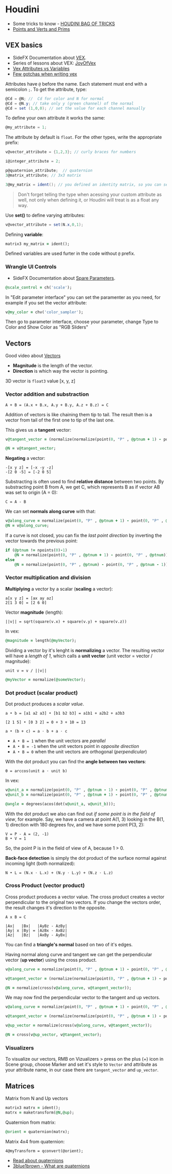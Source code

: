 Houdini
======

- Some tricks to know - [HOUDINI BAG OF TRICKS](https://houdinitricks.com/houdini-bag-of-tricks/)
- [Points and Verts and Prims](http://www.tokeru.com/cgwiki/index.php?title=Points_and_Verts_and_Prims)

VEX basics
------

- SideFX Documentation about [VEX](https://www.sidefx.com/docs/houdini/vex/snippets.html).
- Series of lessons about VEX: [JoyOfVex](http://www.tokeru.com/cgwiki/index.php?title=JoyOfVex)
- [Vex Attributes vs Variables](https://houdinitricks.com/vex-attributes-vs-variables/)
- [Few gotchas when writing vex](https://houdinitricks.com/few-gotchas-when-writing-vex/)

Attributes have `@` before the name. Each statement must end with a semicolon `;`. To get the attribute, type:

```csharp
@Cd = @N; //  Cd for color and N for normal
@Cd = @N.y; // take only y (green channel) of the normal
@Cd = set (1,0,0); // set the value for each channel manually
```

To define your own attribute it works the same:

```csharp
@my_attribute = 1;
```

The attribute by default is `float`. For the other types, write the appropriate prefix:

```csharp
v@vector_attribute = {1,2,3}; // curly braces for numbers

i@integer_attribute = 2;

p@quaternion_attribute;  // quaternion
3@matrix_attribute; // 3x3 matrix

3@my_matrix = ident(); // you defined an identity matrix, so you can see nine matrix attributes in your Geometry Spreadsheet
```

> Don't forget telling the type when acessing your custom attribute as well, not only when defining it, or Houdini will treat is as a float any way.


Use __set()__ to define varying attributes:
```csharp
v@vector_attribute = set(N.x,0,1);
```

Defining __variable__:

```ruby
matrix3 my_matrix = ident();
```

Defined variables are used furter in the code without `@` prefix.


### Wrangle UI Controls

- SideFX Documentation about [Spare Parameters](https://www.sidefx.com/docs/houdini/network/spare.html).

```ruby
@scale_control = ch('scale');
```

In "Edit parameter interface" you can set the paramenter as you need, for example if you set the vector attribute:

```ruby
v@my_color = chv('color_sampler');
```

Then go to parameter interface, choose your parameter, change Type to Color and Show Color as "RGB Sliders"



Vectors
------

Good video about [Vectors](https://www.youtube.com/watch?v=tnDqwcNG20Y)

- __Magnitude__ is the length of the vector.
- __Direction__ is which way the vector is pointing.

3D vector is `float3` value [x, y, z]

### Vector addition and substraction

```
A + B = (A.x + B.x, A.y + B.y, A.z + B.z) = C
```

Addition of vectors is like chaining them tip to tail. The result then is a vector from tail of the first one to tip of the last one.

This gives us a __tangent__ vector:

```ruby
v@tangent_vector = (normalize(normalize(point(0, "P" , @ptnum + 1) - point(0, "P" , @ptnum)) + normalize(point(0, "P" , @ptnum) - point(0, "P" , @ptnum - 1))));

@N = v@tangent_vector;
```

__Negating__ a vector:

```
-[x y z] = [-x -y -z]
-[2 0 -5] = [-2 0 5]
```

Substracting is often used to find __relative distance__ between two points. By substracting point B from A, we get C, which represents B as if vector AB was set to origin (A = 0):

```
C = A - B
```

We can set __normals along curve__ with that:

```ruby
v@along_curve = normalize(point(0, "P" , @ptnum + 1) - point(0, "P" , @ptnum));
@N = v@along_curve;
```

If a curve is not closed, you can fix the _last point direction_ by inverting the vector towards the previous point:

```ruby
if (@ptnum != npoints(0)-1)
    @N = normalize(point(0, "P" , @ptnum + 1) - point(0, "P" , @ptnum));
else
    @N = normalize(point(0, "P" , @ptnum) - point(0, "P" , @ptnum - 1));
```


### Vector multiplication and division 

__Multiplying__ a vector by a scalar (__scaling__ a vector):

```
a[x y z] = [ax ay az]
2[1 3 0] = [2 6 0]
```

Vector __magnitude__ (length):

```
||v|| = sqrt(square(v.x) + square(v.y) + square(v.z))
```

In vex:

```ruby
@magnitude = length(@myVector);
```

Dividing a vector by it's lenght is __normalizing__ a vector. The resulting vector will have a _length of 1_, which calls a __unit vector__ (unit vector = vector / magnitude):

```
unit v = v / ||v||
```

```ruby
@myVector = normalize(@someVector);
```

### Dot product (scalar product)

Dot product produces a _scalar value_.

```
a • b = [a1 a2 a3] • [b1 b2 b3] = a1b1 + a2b2 + a3b3

[2 1 5] • [0 3 2] = 0 + 3 + 10 = 13
```
```
a • (b + c) = a ⋅ b + a ⋅ c
```

* `A • B = 1` when the unit vectors are _parallel_
* `A • B = -1` when the unit vectors point in _opposite direction_
* `A • B = 0` when the unit vectors are orthogonal (_perpendicular_)

With the dot product you can find the __angle between two vectors__:

```
θ = arccos(unit a ⋅ unit b)
```

In vex:

```ruby
v@unit_a = normalize(point(0, "P" , @ptnum - 1) - point(0, "P" , @ptnum));
v@unit_b = normalize(point(0, "P" , @ptnum + 1) - point(0, "P" , @ptnum));

@angle = degrees(acos(dot(v@unit_a, v@unit_b)));
```

With the dot product we also can find out _if some point is in the field of view_, for example. Say, we have a camera at point A(1, 3) looking in the B(1, 1) direction with 180 degrees fov, and we have some point P(3, 2):

```
V = P - A = (2, -1)
B • V = 1
```

So, the point P is in the field of view of A, because 1 > 0.

__Back-face detection__ is simply the dot product of the surface normal against incoming light (both normalized):

```
N • L = (N.x ⋅ L.x) + (N.y ⋅ L.y) + (N.z ⋅ L.z)
```


### Cross Product (vector product)

Cross product produces a vector value. The cross product creates a vector perpendicular to the original two vectors. If you change the vectors order, the result changes it's direction to the opposite.

```
A x B = C

|Ax|   |Bx|   |AyBz - AzBy|
|Ay| x |By| = |AzBx - AxBz|
|Az|   |Bz|   |AxBy - AyBx|
```

You can find a __triangle's normal__ based on two of it's edges.

Having normal along curve and tangent we can get the perpendicular vector (__up vector__) using the cross product.

```ruby
v@along_curve = normalize(point(0, "P" , @ptnum + 1) - point(0, "P" , @ptnum));

v@tangent_vector = (normalize(normalize(point(0, "P" , @ptnum + 1) - point(0, "P" , @ptnum)) + normalize(point(0, "P" , @ptnum) - point(0, "P" , @ptnum - 1))));

@N = normalize(cross(v@along_curve, v@tangent_vector));
```

We may now find the perpendicular vector to the tangent and up vectors.

```ruby
v@along_curve = normalize(point(0, "P" , @ptnum + 1) - point(0, "P" , @ptnum));

v@tangent_vector = (normalize(normalize(point(0, "P" , @ptnum + 1) - point(0, "P" , @ptnum)) + normalize(point(0, "P" , @ptnum) - point(0, "P" , @ptnum - 1))));

v@up_vector = normalize(cross(v@along_curve, v@tangent_vector));

@N = cross(v@up_vector, v@tangent_vector);
```


### Visualizers

To visualize our vectors, RMB on Vizualizers > press on the plus (+) icon in Scene group, choose Marker and set it's style to `Vector` and attribute as your attribute name, in our case there are `tangent_vector` and `up_vector`.




Matrices
------

Matrix from N and Up vectors
```ruby
matrix3 matrx = ident();
matrx = maketransform(@N,@up);
```

Quaternion from matrix:
```ruby
@orient = quaternion(matrx);
```

Matrix 4x4 from quaternion:
```
4@myTransform = qconvert(@orient);
```

* [Read about quaternions](http://www.tokeru.com/cgwiki/index.php?title=JoyOfVex17)
* [3blue1brown - What are quaternions](https://www.youtube.com/watch?v=d4EgbgTm0Bg)
